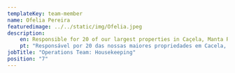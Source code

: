 ```yaml
---
templateKey: team-member
name: Ofelia Pereira
featuredimage: ../../static/img/Ofelia.jpeg
description: 
    en: Responsible for 20 of our largest properties in Caçela, Manta Rota, Altura and Castro Marim, Ofelia brings passion and strength to the Housekeeping team with a strong, ´can do´ attitude. No job is too large for Ofelia!
    pt: "Responsável por 20 das nossas maiores propriedades em Cacela, Manta Rota, Altura e Castro Marim, Ofélia traz paixão e força à equipa de Housekeeping com uma atitude forte e decidida. Nenhum trabalho é demasiado grande para a Ofélia!"
jobTitle: "Operations Team: Housekeeping"
position: "7"
---
```


